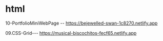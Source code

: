 # html 
  10-PortfolioMiniWebPage -- https://bejewelled-swan-1c8270.netlify.app
  
  09.CSS-Grid--- https://musical-biscochitos-fecf65.netlify.app

